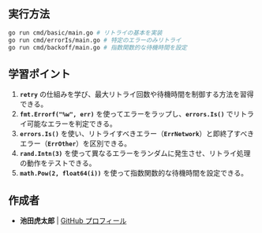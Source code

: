 ## **実行方法**

```sh
go run cmd/basic/main.go # リトライの基本を実装
go run cmd/errorIs/main.go # 特定のエラーのみリトライ
go run cmd/backoff/main.go # 指数関数的な待機時間を設定
```

## **学習ポイント**

1. **`retry`** の仕組みを学び、最大リトライ回数や待機時間を制御する方法を習得できる。
2. **`fmt.Errorf("%w", err)`** を使ってエラーをラップし、**`errors.Is()`** でリトライ可能なエラーを判定できる。
3. **`errors.Is()`** を使い、リトライすべきエラー（**`ErrNetwork`**）と即終了すべきエラー（**`ErrOther`**）を区別できる。
4. **`rand.Intn(3)`** を使って異なるエラーをランダムに発生させ、リトライ処理の動作をテストできる。
5. **`math.Pow(2, float64(i))`** を使って指数関数的な待機時間を設定できる。

## 作成者

- **池田虎太郎** | [GitHub プロフィール](https://github.com/kotaroikeda-apl-dev)

